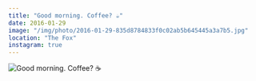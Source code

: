 ```yaml
---
title: "Good morning. Coffee? ☕️"
date: 2016-01-29
image: "/img/photo/2016-01-29-835d8784833f0c02ab5b645445a3a7b5.jpg"
location: "The Fox"
instagram: true
---
```


![Good morning. Coffee? ☕️](/img/photo/2016-01-29-835d8784833f0c02ab5b645445a3a7b5.jpg)
